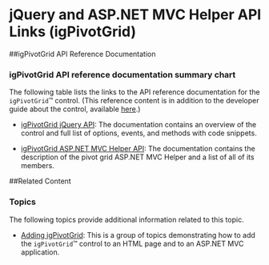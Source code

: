 ﻿<!--
|metadata|
{
    "fileName": "igpivotgrid-api-links",
    "controlName": "igPivotGrid",
    "tags": ["API","Grids"]
}
|metadata|
-->

# jQuery and ASP.NET MVC Helper API Links (igPivotGrid)



##igPivotGrid API Reference Documentation

### igPivotGrid API reference documentation summary chart

The following table lists the links to the API reference documentation for the `igPivotGrid`™ control. (This reference content is in addition to the developer guide about the control, available [here](igPivotGrid.html).)

- [igPivotGrid jQuery API](%%jQueryApiUrl%%/ui.igPivotGrid): The documentation contains an overview of the control and full list of options, events, and methods with code snippets.

- [igPivotGrid ASP.NET MVC Helper API](Infragistics.Web.Mvc~Infragistics.Web.Mvc.PivotGridModel.html): The documentation contains the description of the pivot grid ASP.NET MVC Helper and a list of all of its members.

##Related Content

### Topics

The following topics provide additional information related to this topic.

- [Adding igPivotGrid](igPivotGrid-Adding.html): This is a group of topics demonstrating how to add the `igPivotGrid`™ control to an HTML page and to an ASP.NET MVC application.





 

 



